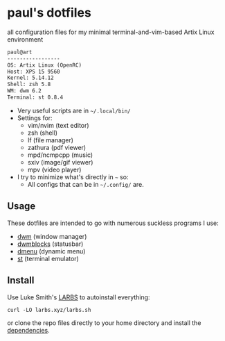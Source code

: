 # paul's dotfiles

all configuration files for my minimal terminal-and-vim-based Artix Linux environment

```txt
paul@art
----------------- 
OS: Artix Linux (OpenRC)
Host: XPS 15 9560
Kernel: 5.14.12
Shell: zsh 5.8
WM: dwm 6.2
Terminal: st 0.8.4
```

- Very useful scripts are in `~/.local/bin/`
- Settings for:
	- vim/nvim (text editor)
	- zsh (shell)
	- lf (file manager)
	- zathura (pdf viewer)
	- mpd/ncmpcpp (music)
	- sxiv (image/gif viewer)
	- mpv (video player)
- I try to minimize what's directly in `~` so:
	- All configs that can be in `~/.config/` are.

## Usage

These dotfiles are intended to go with numerous suckless programs I use:

- [dwm](https://github.com/paulphys/dwm) (window manager)
- [dwmblocks](https://github.com/paulphys/dwmblocks) (statusbar)
- [dmenu](https://github.com/paulphys/dmenu) (dynamic menu)
- [st](https://github.com/paulphys/st) (terminal emulator)

## Install

Use Luke Smith's [LARBS](https://larbs.xyz) to autoinstall everything:

```
curl -LO larbs.xyz/larbs.sh
```

or clone the repo files directly to your home directory and install the
[dependencies](https://github.com/LukeSmithxyz/LARBS/blob/master/progs.csv).
